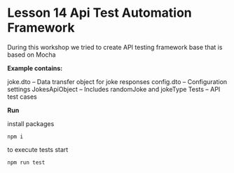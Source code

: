 # Lesson 14 Api Test Automation Framework
During this workshop we tried to create API testing framework base that is based on Mocha

**Example contains:**

joke.dto – Data transfer object for joke responses
config.dto – Configuration settings
JokesApiObject – Includes randomJoke and jokeType
Tests – API test cases

**Run**

install packages
```
npm i
```

to execute tests start 
```
npm run test
```